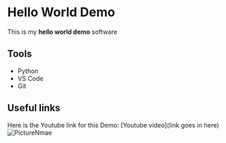 # Hello World Demo

This is my **hello world demo** software

## Tools
* Python
* VS Code
* Git

## Useful links
Here is the Youtube link for this Demo: [Youtube video](link goes in here)
![PictureNmae](IMG_9002.JPG)